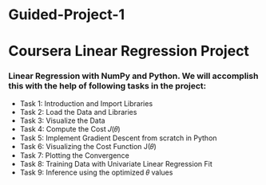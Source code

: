 # Guided-Project-1
# Coursera Linear Regression Project

### Linear Regression with NumPy and Python. We will accomplish this with the help of following tasks in the project:

* Task 1: Introduction and Import Libraries
* Task 2: Load the Data and Libraries
* Task 3: Visualize the Data
* Task 4: Compute the Cost 𝐽(𝜃)
* Task 5: Implement Gradient Descent from scratch in Python
* Task 6: Visualizing the Cost Function J(𝜃)
* Task 7: Plotting the Convergence
* Task 8: Training Data with Univariate Linear Regression Fit
* Task 9: Inference using the optimized 𝜃 values
